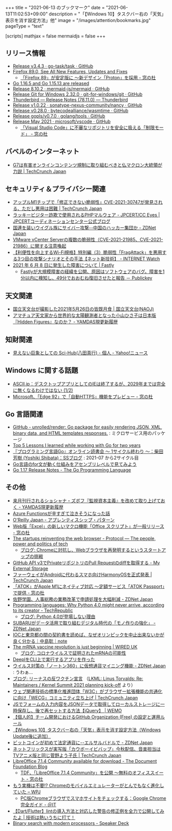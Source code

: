 +++
title = "2021-06-13 のブックマーク"
date =  "2021-06-13T11:02:53+09:00"
description = "「【Windows 10】タスクバー右の「天気」表示を消す設定方法」他"
image = "/images/attention/bookmarks.jpg"
pageType = "text"

[scripts]
  mathjax = false
  mermaidjs = false
+++

## リリース情報

- [Release v3.4.3 · go-task/task · GitHub](https://github.com/go-task/task/releases/tag/v3.4.3)
- [Firefox  89.0, See All New Features, Updates and Fixes](https://www.mozilla.org/en-US/firefox/89.0/releasenotes/)
  - [「Firefox 89」が安定版に ～新デザイン「Proton」を採用 - 窓の杜](https://forest.watch.impress.co.jp/docs/news/1328643.html)
- [Go 1.16.5 and Go 1.15.13 are released](https://groups.google.com/g/golang-announce/c/RgCMkAEQjSI)
- [Release 8.10.2 · mermaid-js/mermaid · GitHub](https://github.com/mermaid-js/mermaid/releases/tag/untagged-f83ec2a9deaf6677e0c7)
- [Release Git for Windows 2.32.0 · git-for-windows/git · GitHub](https://github.com/git-for-windows/git/releases/tag/v2.32.0.windows.1)
- [Thunderbird — Release Notes (78.11.0) — Thunderbird](https://www.thunderbird.net/en-US/thunderbird/78.11.0/releasenotes/)
- [Release v1.0.22 · sonatype-nexus-community/nancy · GitHub](https://github.com/sonatype-nexus-community/nancy/releases/tag/v1.0.22)
- [Release v0.28.0 · bytecodealliance/wasmtime · GitHub](https://github.com/bytecodealliance/wasmtime/releases/tag/v0.28.0)
- [Release gopls/v0.7.0 · golang/tools · GitHub](https://github.com/golang/tools/releases/tag/gopls/v0.7.0)
- [Release May 2021 · microsoft/vscode · GitHub](https://github.com/microsoft/vscode/releases/tag/1.57.0)
  - [「Visual Studio Code」に不審なリポジトリを安全に扱える「制限モード」 - 窓の杜](https://forest.watch.impress.co.jp/docs/news/1330930.html)

## バベルのインターネット

- [G7は有害オンラインコンテンツ規制に取り組むべきと仏マクロン大統領が力説  |  TechCrunch Japan](https://techcrunch.com/2021/06/10/macron-says-g7-countries-should-work-together-to-tackle-toxic-online-content/)

## セキュリティ＆プライバシー関連

- [アップルM1チップで「修正できない脆弱性」CVE-2021-30747が発見される、ただし悪用は困難  |  TechCrunch Japan](https://jp.techcrunch.com/2021/05/31/apple-m1-vulnerability-cve-2021-30747/)
- [ラッキービジター詐欺で使用されるPHPマルウェア - JPCERT/CC Eyes | JPCERTコーディネーションセンター公式ブログ](https://blogs.jpcert.or.jp/ja/2021/06/php_malware.html)
- [国連を装いウイグル族にサイバー攻撃--中国のハッカー集団か - ZDNet Japan](https://japan.zdnet.com/article/35171593/)
- [VMware vCenter Serverの複数の脆弱性（CVE-2021-21985、CVE-2021-21986）に関する注意喚起](https://www.jpcert.or.jp/at/2021/at210025.html)
- [【利便性を向上するWi-Fi規格】特別編（3）脆弱性「FragAttack」を悪用する3つ目の攻撃シナリオとその手法【ネット新技術】 - INTERNET Watch](https://internet.watch.impress.co.jp/docs/column/nettech/1329160.html)
- [2021 年 6 月 8 日に発生した障害について | Fastly](https://www.fastly.com/jp/blog/summary-of-june-8-outage)
  - [Fastlyが大規模障害の経緯を公開、原因はソフトウェアのバグ。障害を1分以内に検知し、49分でおおむね復旧させたと報告 － Publickey](https://www.publickey1.jp/blog/21/fastly149.html)

## 天文関連

- [国立天文台が撮影した2021年5月26日の皆既月食 | 国立天文台(NAOJ)](https://www.nao.ac.jp/news/blog/2021/20210527-lunar-eclipse.html)
- [アマチュア天文家から世界的な太陽観測者となった小山ひさ子は日本版『Hidden Figures』なのか？ - YAMDAS現更新履歴](https://yamdas.hatenablog.com/entry/20210604/hisako_koyama)

## 知財関連

- [見えない巨象としての Sci-Hub(八田真行) - 個人 - Yahoo!ニュース](https://news.yahoo.co.jp/byline/hattamasayuki/20210531-00240748/)

## Windows に関する話題

- [ASCII.jp：デスクトップアプリとしてのIEは終了するが、2029年までは完全に無くなるわけではない (1/2)](https://ascii.jp/elem/000/004/056/4056944/)
- [Microsoft、「Edge 92」で「自動HTTPS」機能をプレビュー - 窓の杜](https://forest.watch.impress.co.jp/docs/news/1328636.html)

## Go 言語関連

- [GitHub - unrolled/render: Go package for easily rendering JSON, XML, binary data, and HTML templates responses.](https://github.com/unrolled/render) : ミクロサービス用のパッケージ
- [Top 5 Lessons I learned while working with Go for two years](https://sayedalesawy.hashnode.dev/top-5-lessons-i-learned-while-working-with-go-for-two-years?guid=none&deviceId=684d40d5-52e6-46a8-b52e-aa594bff2f29)
- [『プログラミング言語Go』オンライン読書会 〜 1サイクル終わり 〜：柴田 芳樹 (Yoshiki Shibata)：SSブログ](https://yshibata.blog.ss-blog.jp/2021-06-06) : 2021-07 から2サイクル目
- [Go言語のfor文が動く仕組みをアセンブリレベルで見てみよう](https://zenn.dev/dqneo/articles/fb7086fc94d067)
- [Go 1.17 Release Notes - The Go Programming Language](https://tip.golang.org/doc/go1.17)

## その他

- [来月刊行されるショシャナ・ズボフ『監視資本主義』を改めて取り上げておく - YAMDAS現更新履歴](https://yamdas.hatenablog.com/entry/20210524/surveillance-capitalism)
- [Azure Functionsが辛すぎて泣きそうになった話](https://zenn.dev/sakojun/articles/20210529-azure-functions)
- [O'Reilly Japan - アプレンティスシップ・パターン](https://www.oreilly.co.jp/books/9784873114606/)
- [Web版「Excel」の新しいマクロ機能「Office スクリプト」が一般リリース - 窓の杜](https://forest.watch.impress.co.jp/docs/news/1328019.html)
- [The startups reinventing the web browser - Protocol — The people, power and politics of tech](https://www.protocol.com/browser-company)
  - [ブログ: Chromeに対抗し、Webブラウザを再発明するというスタートアップの挑戦](https://okuranagaimo.blogspot.com/2021/06/chromeweb.html)
- [GitHub API v3でPrivateリポジトリのPull Requestのdiffを取得する - My External Storage](https://budougumi0617.github.io/2021/05/31/cannot_get_pull_request_diff/)
- [ファーウェイがAndroidに代わるスマホ向けHarmonyOSを正式発表  |  TechCrunch Japan](https://techcrunch.com/2021/06/02/huawei-officially-launches-android-alternative-harmonyos-for-smartphones/)
- [「ATOK」がApple M1にネイティブ対応 ～定額サービス「ATOK Passport」で提供 - 窓の杜](https://forest.watch.impress.co.jp/docs/news/1328717.html)
- [佐野学園、人事総務の業務改革で申請処理を大幅削減 - ZDNet Japan](https://japan.zdnet.com/article/35171686/)
- [Programming languages: Why Python 4.0 might never arrive, according to its creator - TechRepublic](https://www.techrepublic.com/article/programming-languages-why-python-4-0-will-probably-never-arrive-according-to-its-creator/)
  - [ブログ: Python 4.0が登場しない理由](https://okuranagaimo.blogspot.com/2021/06/python-40.html)
- [SUBARUがデータ活用で取り組むデジタル時代の「モノ作りの強化」 - ZDNet Japan](https://japan.zdnet.com/article/35171691/)
- [IOCと東京都の間の契約書を読めば、なぜオリンピックを中止出来ないかが良く分かる｜中島聡｜note](https://note.com/lifeisbeautiful/n/n354c34a5ebdf)
- [The mRNA vaccine revolution is just beginning | WIRED UK](https://www.wired.co.uk/article/mrna-vaccine-revolution-katalin-kariko)
  - [ブログ: コロナウイルスで証明されたmRNAの可能性](https://okuranagaimo.blogspot.com/2021/06/mrna.html)
- [DeeplをCLI上で実行するアプリを作った](https://zenn.dev/omochice/articles/aaab8a2b3abfd9802a7c)
- [ウイルス対策の「ノートン360」に仮想通貨マイニング機能 - ZDNet Japan](https://japan.zdnet.com/article/35171827/) : うわぁ...
- [ブログ: リーナスの反ワクチン宣言](https://okuranagaimo.blogspot.com/2021/06/blog-post_13.html) （[LKML: Linus Torvalds: Re: Maintainers / Kernel Summit 2021 planning kick-off](https://lkml.org/lkml/2021/6/10/957) より）
- [ウェブ関連技術の標準化推進団体「W3C」がブラウザー拡張機能の共通化に向け「WECG」コミュニティ立ち上げ  |  TechCrunch Japan](https://jp.techcrunch.com/2021/06/08/w3c-wecg-browser-webextentions-community-group/)
- [JSでフォームの入力内容をJSONデータで取得してローカルストレージに一時保存し、後で再セットする方法【jQuery】 | WEMO](https://wemo.tech/2301)
- [【個人的】チーム開発におけるGitHub Organization (Free) の設定と運用ルール](https://zenn.dev/nekocodex/articles/a9163b6f935b6d)
- [【Windows 10】タスクバー右の「天気」表示を消す設定方法（Windows Update後に追加）](https://did2memo.net/2021/04/29/windows-10-disable-taskbar-weather/)
- [ビットコインが初めて法定通貨に--エルサルバドルで - ZDNet Japan](https://japan.zdnet.com/article/35172118/)
- [ネットフリックスが実写版「カウボーイビバップ」今秋配信、音楽担当はTVアニメ版と同じ菅野よう子氏  |  TechCrunch Japan](https://jp.techcrunch.com/2021/06/10/netflix-cowboy-bebop-streaming-this-fall/)
- [LibreOffice 7.1.4 Community available for download - The Document Foundation Blog](https://blog.documentfoundation.org/blog/2021/06/10/libreoffice-7-1-4/)
  - [TDF、「LibreOffice 7.1.4 Community」を公開 ～無料のオフィススイート - 窓の杜](https://forest.watch.impress.co.jp/docs/news/1330724.html)
- [もう実機は不要!? Chromeのモバイルエミュレーターがとんでもなく進化していた – WPJ](https://www.webprofessional.jp/use-mobile-emulation-mode-chrome/)
  - [PC版Chromeブラウザでスマホサイトをチェックする：Google Chrome完全ガイド - ＠IT](https://www.atmarkit.co.jp/ait/articles/1403/20/news050.html)
- [【Dart/Flutter】lintの導入方法と対応した警告の修正例を全力で公開してみたよ | 技術は熱いうちに打て！](https://blog.dalt.me/2329)
- [Binary search with modern processors - Speaker Deck](https://speakerdeck.com/kampersanda/binary-search-with-modern-processors)
